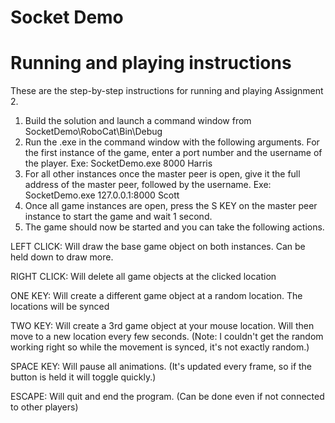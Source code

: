 # Socket Demo
# Running and playing instructions
These are the step-by-step instructions for running and playing Assignment 2.

1. Build the solution and launch a command window from SocketDemo\RoboCat\Bin\Debug
2. Run the .exe in the command window with the following arguments. For the first instance of the game, enter a port number and the username of the player.
Exe: SocketDemo.exe 8000 Harris
3. For all other instances once the master peer is open, give it the full address of the master peer, followed by the username.
Exe: SocketDemo.exe 127.0.0.1:8000 Scott
4. Once all game instances are open, press the S KEY on the master peer instance to start the game and wait 1 second.
5. The game should now be started and you can take the following actions.

LEFT CLICK: Will draw the base game object on both instances. Can be held down to draw more.

RIGHT CLICK: Will delete all game objects at the clicked location

ONE KEY: Will create a different game object at a random location. The locations will be synced

TWO KEY: Will create a 3rd game object at your mouse location. Will then move to a new location every few seconds. (Note: I couldn't get the random working right so while the movement is synced, it's not exactly random.)

SPACE KEY: Will pause all animations. (It's updated every frame, so if the button is held it will toggle quickly.)

ESCAPE: Will quit and end the program. (Can be done even if not connected to other players)
